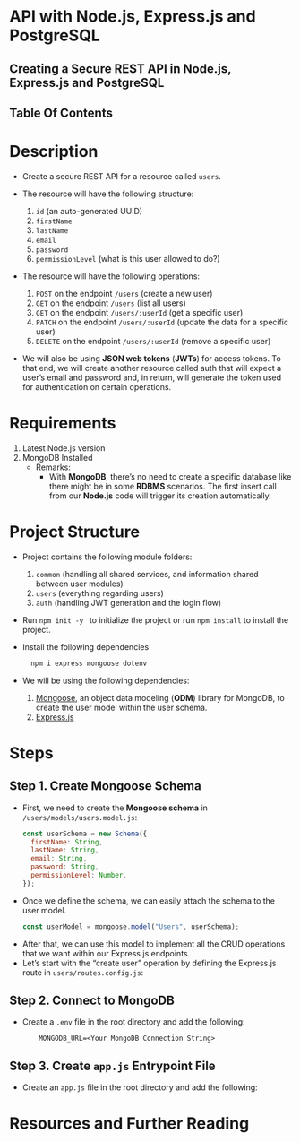 # API with Node.js, Express.js and PostgreSQL

## Creating a Secure REST API in Node.js, Express.js and PostgreSQL

## Table Of Contents

# Description

- Create a secure REST API for a resource called `users`.
- The resource will have the following structure:

  1. `id` (an auto-generated UUID)
  2. `firstName`
  3. `lastName`
  4. `email`
  5. `password`
  6. `permissionLevel` (what is this user allowed to do?)

- The resource will have the following operations:

  1. `POST` on the endpoint `/users` (create a new user)
  2. `GET` on the endpoint `/users` (list all users)
  3. `GET` on the endpoint `/users/:userId` (get a specific user)
  4. `PATCH` on the endpoint `/users/:userId` (update the data for a specific user)
  5. `DELETE` on the endpoint `/users/:userId` (remove a specific user)

- We will also be using **JSON web tokens** (**JWTs**) for access tokens. To that end, we will create another resource called auth that will expect a user’s email and password and, in return, will generate the token used for authentication on certain operations.

# Requirements

1. Latest Node.js version
2. MongoDB Installed
   - Remarks:
     - With **MongoDB**, there’s no need to create a specific database like there might be in some **RDBMS** scenarios. The first insert call from our **Node.js** code will trigger its creation automatically.

# Project Structure

- Project contains the following module folders:

  1. `common` (handling all shared services, and information shared between user modules)
  2. `users` (everything regarding users)
  3. `auth` (handling JWT generation and the login flow)

- Run `npm init -y ` to initialize the project or run `npm install` to install the project.
- Install the following dependencies
  ```sh
    npm i express mongoose dotenv
  ```
- We will be using the following dependencies:
  1. [Mongoose](https://mongoosejs.com/), an object data modeling (**ODM**) library for MongoDB, to create the user model within the user schema.
  2. [Express.js]()

# Steps

## Step 1. Create Mongoose Schema

- First, we need to create the **Mongoose schema** in `/users/models/users.model.js`:
  ```javascript
  const userSchema = new Schema({
    firstName: String,
    lastName: String,
    email: String,
    password: String,
    permissionLevel: Number,
  });
  ```
- Once we define the schema, we can easily attach the schema to the user model.
  ```javascript
  const userModel = mongoose.model("Users", userSchema);
  ```
- After that, we can use this model to implement all the CRUD operations that we want within our Express.js endpoints.
- Let’s start with the “create user” operation by defining the Express.js route in `users/routes.config.js`:

## Step 2. Connect to MongoDB

- Create a `.env` file in the root directory and add the following:
  ```env
      MONGODB_URL=<Your MongoDB Connection String>
  ```

## Step 3. Create `app.js` Entrypoint File

- Create an `app.js` file in the root directory and add the following:

# Resources and Further Reading
